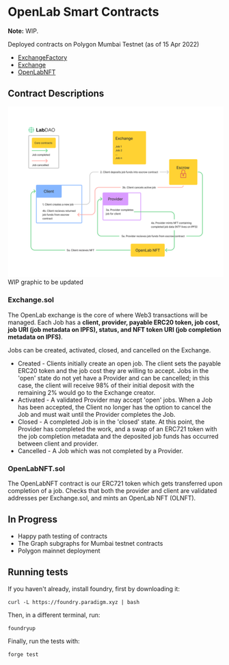 # OpenLab Smart Contracts

**Note:** WIP.

Deployed contracts on Polygon Mumbai Testnet (as of 15 Apr 2022)

- [ExchangeFactory](https://mumbai.polygonscan.com/address/0x53Eb5C8EF42D7261C0C2c9B8cF637a13B04f860A#code)
- [Exchange](https://mumbai.polygonscan.com/address/0xfee53bffb6b70593478cd027cb2b52776fd8c064#contracts)
- [OpenLabNFT](https://mumbai.polygonscan.com/address/0x29bdc464C50F7680259242E5E2F68ab1FC75C964#contracts)

## Contract Descriptions

![Contract Flow](static/labdao-contracts_30Mar2022.png)
WIP graphic to be updated

### Exchange.sol

The OpenLab exchange is the core of where Web3 transactions will be managed. Each Job has a **client, provider, payable ERC20 token, job cost, job URI (job metadata on IPFS), status, and NFT token URI (job completion metadata on IPFS)**.

Jobs can be created, activated, closed, and cancelled on the Exchange.

- Created - Clients initially create an open job. The client sets the payable ERC20 token and the job cost they are willing to accept. Jobs in the 'open' state do not yet have a Provider and can be cancelled; in this case, the client will receive 98% of their initial deposit with the remaining 2% would go to the Exchange creator.
- Activated - A validated Provider may accept 'open' jobs. When a Job has been accepted, the Client no longer has the option to cancel the Job and must wait until the Provider completes the Job.
- Closed - A completed Job is in the 'closed' state. At this point, the Provider has completed the work, and a swap of an ERC721 token with the job completion metadata and the deposited job funds has occurred between client and provider.
- Cancelled - A Job which was not completed by a Provider.

### OpenLabNFT.sol

The OpenLabNFT contract is our ERC721 token which gets transferred upon completion of a job. Checks that both the provider and client are validated addresses per Exchange.sol, and mints an OpenLab NFT (OLNFT).

## In Progress

- Happy path testing of contracts
- The Graph subgraphs for Mumbai testnet contracts
- Polygon mainnet deployment

## Running tests

If you haven't already, install foundry, first by downloading it:

```
curl -L https://foundry.paradigm.xyz | bash
```

Then, in a different terminal, run:

```
foundryup
```

Finally, run the tests with:

```
forge test
```
